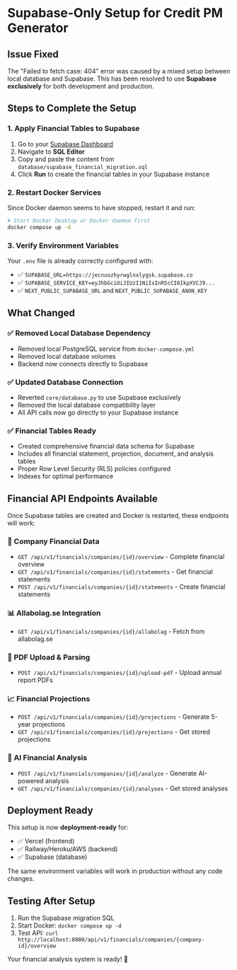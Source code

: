 # Supabase-Only Setup for Credit PM Generator

## Issue Fixed
The "Failed to fetch case: 404" error was caused by a mixed setup between local database and Supabase. This has been resolved to use **Supabase exclusively** for both development and production.

## Steps to Complete the Setup

### 1. Apply Financial Tables to Supabase
1. Go to your [Supabase Dashboard](https://supabase.com/dashboard/project/jecnuozhyrwglnxlygsk)
2. Navigate to **SQL Editor**
3. Copy and paste the content from `database/supabase_financial_migration.sql`
4. Click **Run** to create the financial tables in your Supabase instance

### 2. Restart Docker Services
Since Docker daemon seems to have stopped, restart it and run:
```bash
# Start Docker Desktop or Docker daemon first
docker compose up -d
```

### 3. Verify Environment Variables
Your `.env` file is already correctly configured with:
- ✅ `SUPABASE_URL=https://jecnuozhyrwglnxlygsk.supabase.co`
- ✅ `SUPABASE_SERVICE_KEY=eyJhbGciOiJIUzI1NiIsInR5cCI6IkpXVCJ9...`
- ✅ `NEXT_PUBLIC_SUPABASE_URL` and `NEXT_PUBLIC_SUPABASE_ANON_KEY`

## What Changed

### ✅ Removed Local Database Dependency
- Removed local PostgreSQL service from `docker-compose.yml`
- Removed local database volumes
- Backend now connects directly to Supabase

### ✅ Updated Database Connection
- Reverted `core/database.py` to use Supabase exclusively
- Removed the local database compatibility layer
- All API calls now go directly to your Supabase instance

### ✅ Financial Tables Ready
- Created comprehensive financial data schema for Supabase
- Includes all financial statement, projection, document, and analysis tables
- Proper Row Level Security (RLS) policies configured
- Indexes for optimal performance

## Financial API Endpoints Available

Once Supabase tables are created and Docker is restarted, these endpoints will work:

### 🏢 Company Financial Data
- `GET /api/v1/financials/companies/{id}/overview` - Complete financial overview
- `GET /api/v1/financials/companies/{id}/statements` - Get financial statements
- `POST /api/v1/financials/companies/{id}/statements` - Create financial statements

### 📊 Allabolag.se Integration
- `GET /api/v1/financials/companies/{id}/allabolag` - Fetch from allabolag.se

### 📄 PDF Upload & Parsing
- `POST /api/v1/financials/companies/{id}/upload-pdf` - Upload annual report PDFs

### 📈 Financial Projections
- `POST /api/v1/financials/companies/{id}/projections` - Generate 5-year projections
- `GET /api/v1/financials/companies/{id}/projections` - Get stored projections

### 🤖 AI Financial Analysis
- `POST /api/v1/financials/companies/{id}/analyze` - Generate AI-powered analysis
- `GET /api/v1/financials/companies/{id}/analyses` - Get stored analyses

## Deployment Ready
This setup is now **deployment-ready** for:
- ✅ Vercel (frontend)
- ✅ Railway/Heroku/AWS (backend)
- ✅ Supabase (database)

The same environment variables will work in production without any code changes.

## Testing After Setup
1. Run the Supabase migration SQL
2. Start Docker: `docker compose up -d`
3. Test API: `curl http://localhost:8000/api/v1/financials/companies/{company-id}/overview`

Your financial analysis system is ready! 🚀